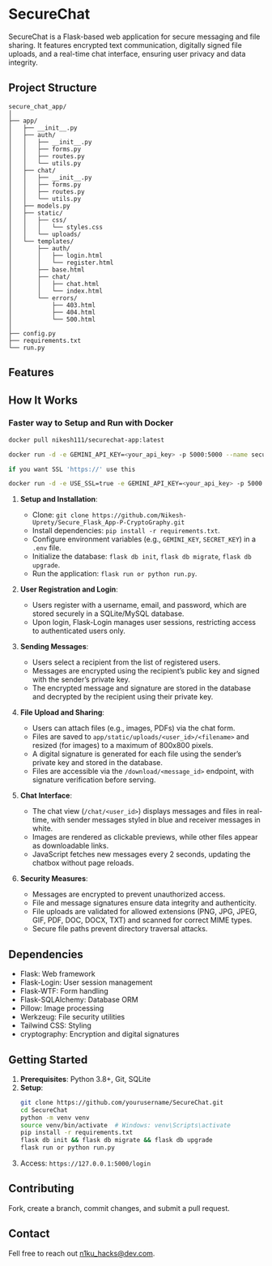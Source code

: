 # SecureChat

SecureChat is a Flask-based web application for secure messaging and file sharing. It features encrypted text communication, digitally signed file uploads, and a real-time chat interface, ensuring user privacy and data integrity.

## Project Structure

```
secure_chat_app/
│
├── app/
│   ├── __init__.py
│   ├── auth/
│   │   ├── __init__.py
│   │   ├── forms.py
│   │   ├── routes.py
│   │   └── utils.py
│   ├── chat/
│   │   ├── __init__.py
│   │   ├── forms.py
│   │   ├── routes.py
│   │   └── utils.py
│   ├── models.py
│   ├── static/
│   │   ├── css/
│   │   │   └── styles.css
│   │   └── uploads/
│   └── templates/
│       ├── auth/
│       │   ├── login.html
│       │   └── register.html
│       ├── base.html
│       ├── chat/
│       │   ├── chat.html
│       │   └── index.html
│       └── errors/
│           ├── 403.html
│           ├── 404.html
│           └── 500.html
│
├── config.py
├── requirements.txt
└── run.py
```

## Features

## How It Works

### Faster way to Setup and Run with Docker
```bash
docker pull nikesh111/securechat-app:latest

docker run -d -e GEMINI_API_KEY=<your_api_key> -p 5000:5000 --name secure-chat-container nikesh111/securechat-app

if you want SSL 'https://' use this 

docker run -d -e USE_SSL=true -e GEMINI_API_KEY=<your_api_key> -p 5000:5000 --name secure-chat-container nikesh111/securechat-app

```

1. **Setup and Installation**:

  

   - Clone: `git clone https://github.com/Nikesh-Uprety/Secure_Flask_App-P-CryptoGraphy.git`
   - Install dependencies: `pip install -r requirements.txt`.
   - Configure environment variables (e.g., `GEMINI_KEY`, `SECRET_KEY`) in a `.env` file.
   - Initialize the database: `flask db init`, `flask db migrate`, `flask db upgrade`.
   - Run the application: `flask run or python run.py`.

2. **User Registration and Login**:

   - Users register with a username, email, and password, which are stored securely in a SQLite/MySQL database.
   - Upon login, Flask-Login manages user sessions, restricting access to authenticated users only.

3. **Sending Messages**:

   - Users select a recipient from the list of registered users.
   - Messages are encrypted using the recipient’s public key and signed with the sender’s private key.
   - The encrypted message and signature are stored in the database and decrypted by the recipient using their private key.

4. **File Upload and Sharing**:

   - Users can attach files (e.g., images, PDFs) via the chat form.
   - Files are saved to `app/static/uploads/<user_id>/<filename>` and resized (for images) to a maximum of 800x800 pixels.
   - A digital signature is generated for each file using the sender’s private key and stored in the database.
   - Files are accessible via the `/download/<message_id>` endpoint, with signature verification before serving.

5. **Chat Interface**:

   - The chat view (`/chat/<user_id>`) displays messages and files in real-time, with sender messages styled in blue and receiver messages in white.
   - Images are rendered as clickable previews, while other files appear as downloadable links.
   - JavaScript fetches new messages every 2 seconds, updating the chatbox without page reloads.

6. **Security Measures**:
   - Messages are encrypted to prevent unauthorized access.
   - File and message signatures ensure data integrity and authenticity.
   - File uploads are validated for allowed extensions (PNG, JPG, JPEG, GIF, PDF, DOC, DOCX, TXT) and scanned for correct MIME types.
   - Secure file paths prevent directory traversal attacks.

## Dependencies

- Flask: Web framework
- Flask-Login: User session management
- Flask-WTF: Form handling
- Flask-SQLAlchemy: Database ORM
- Pillow: Image processing
- Werkzeug: File security utilities
- Tailwind CSS: Styling
- cryptography: Encryption and digital signatures

## Getting Started

1. **Prerequisites**: Python 3.8+, Git, SQLite
2. **Setup**:
   ```bash
   git clone https://github.com/yourusername/SecureChat.git
   cd SecureChat
   python -m venv venv
   source venv/bin/activate  # Windows: venv\Scripts\activate
   pip install -r requirements.txt
   flask db init && flask db migrate && flask db upgrade
   flask run or python run.py
   ```
3. Access: `https://127.0.0.1:5000/login`

## Contributing

Fork, create a branch, commit changes, and submit a pull request.

## Contact

Fell free to reach out [n1ku_hacks@dev.com](upretynikesh021@gmail.com).
